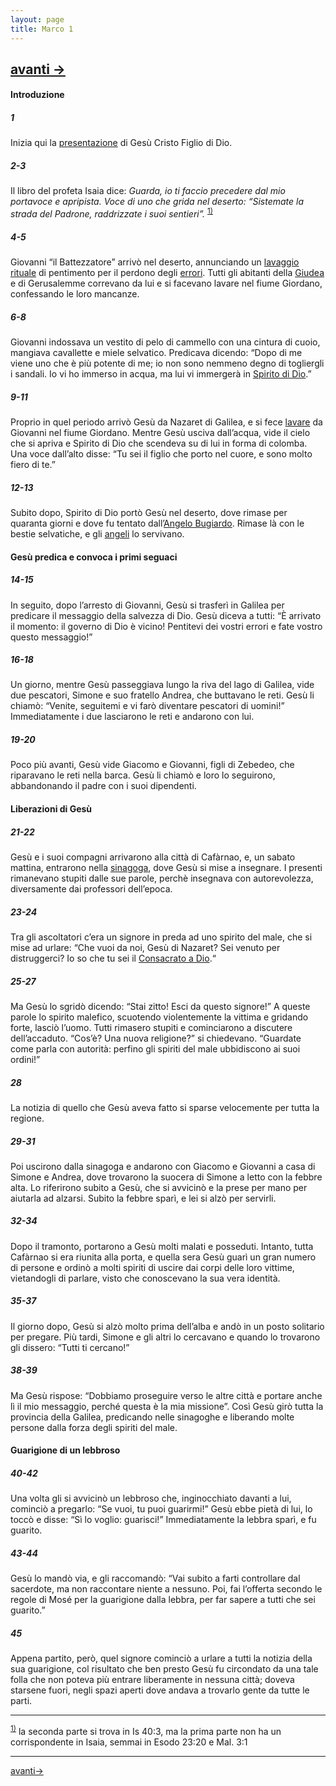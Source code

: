 ```yaml
---
layout: page
title: Marco 1
---
```


 [avanti ->](Mc02.html)
 ------------------------------------------------------------------------
 
#### Introduzione

##### 1

Inizia qui la <a href="http://www.pachialu.it/doku/doku.php?id=glossario#vangelo" class="wikilink1" title="glossario">presentazione</a> di Gesù Cristo Figlio di Dio.

##### 2-3

Il libro del profeta Isaia dice: *Guarda, io ti faccio precedere dal mio portavoce e apripista. Voce di uno che grida nel deserto: “Sistemate la strada del Padrone, raddrizzate i suoi sentieri”.* <sup><a href="#fn__1" id="fnt__1" class="fn_top">1)</a></sup>

##### 4-5

Giovanni “il Battezzatore” arrivò nel deserto, annunciando un <a href="http://www.pachialu.it/doku/doku.php?id=glossario#battesimo" class="wikilink1" title="glossario">lavaggio rituale</a> di pentimento per il perdono degli <a href="http://www.pachialu.it/doku/doku.php?id=glossario#peccato" class="wikilink1" title="glossario">errori</a>. Tutti gli abitanti della <a href="http://www.pachialu.it/doku/doku.php?id=giudea" class="wikilink2" title="giudea">Giudea</a> e di Gerusalemme correvano da lui e si facevano lavare nel fiume Giordano, confessando le loro mancanze.

##### 6-8

Giovanni indossava un vestito di pelo di cammello con una cintura di cuoio, mangiava cavallette e miele selvatico. Predicava dicendo: “Dopo di me viene uno che è più potente di me; io non sono nemmeno degno di togliergli i sandali. Io vi ho immerso in acqua, ma lui vi immergerà in <a href="http://www.pachialu.it/doku/doku.php?id=spirito_di_dio" class="wikilink2" title="spirito_di_dio">Spirito di Dio</a>.”

##### 9-11

Proprio in quel periodo arrivò Gesù da Nazaret di Galilea, e si fece <a href="http://www.pachialu.it/doku/doku.php?id=glossario#battesimo" class="wikilink1" title="glossario">lavare</a> da Giovanni nel fiume Giordano. Mentre Gesù usciva dall’acqua, vide il cielo che si apriva e Spirito di Dio che scendeva su di lui in forma di colomba. Una voce dall’alto disse: “Tu sei il figlio che porto nel cuore, e sono molto fiero di te.”

##### 12-13

Subito dopo, Spirito di Dio portò Gesù nel deserto, dove rimase per quaranta giorni e dove fu tentato dall’<a href="http://www.pachialu.it/doku/doku.php?id=angelo_bugiardo" class="wikilink2" title="angelo_bugiardo">Angelo Bugiardo</a>. Rimase là con le bestie selvatiche, e gli <a href="http://www.pachialu.it/doku/doku.php?id=glossario#angelo" class="wikilink1" title="glossario">angeli</a> lo servivano.


#### Gesù predica e convoca i primi seguaci

##### 14-15

In seguito, dopo l’arresto di Giovanni, Gesù si trasferì in Galilea per predicare il messaggio della salvezza di Dio. Gesù diceva a tutti: “È arrivato il momento: il governo di Dio è vicino! Pentitevi dei vostri errori e fate vostro questo messaggio!”

##### 16-18

Un giorno, mentre Gesù passeggiava lungo la riva del lago di Galilea, vide due pescatori, Simone e suo fratello Andrea, che buttavano le reti. Gesù li chiamò: “Venite, seguitemi e vi farò diventare pescatori di uomini!” Immediatamente i due lasciarono le reti e andarono con lui.

##### 19-20

Poco più avanti, Gesù vide Giacomo e Giovanni, figli di Zebedeo, che riparavano le reti nella barca. Gesù li chiamò e loro lo seguirono, abbandonando il padre con i suoi dipendenti.


#### Liberazioni di Gesù

##### 21-22

Gesù e i suoi compagni arrivarono alla città di Cafàrnao, e, un sabato mattina, entrarono nella <a href="http://www.pachialu.it/doku/doku.php?id=sinagoga" class="wikilink2" title="sinagoga">sinagoga</a>, dove Gesù si mise a insegnare. I presenti rimanevano stupiti dalle sue parole, perchè insegnava con autorevolezza, diversamente dai professori dell’epoca.

##### 23-24

Tra gli ascoltatori c’era un signore in preda ad uno spirito del male, che si mise ad urlare: “Che vuoi da noi, Gesù di Nazaret? Sei venuto per distruggerci? Io so che tu sei il <a href="http://www.pachialu.it/doku/doku.php?id=consacrato_a_dio" class="wikilink2" title="consacrato_a_dio">Consacrato a Dio</a>.“

##### 25-27

Ma Gesù lo sgridò dicendo: “Stai zitto! Esci da questo signore!” A queste parole lo spirito malefico, scuotendo violentemente la vittima e gridando forte, lasciò l’uomo. Tutti rimasero stupiti e cominciarono a discutere dell’accaduto. “Cos’è? Una nuova religione?” si chiedevano. “Guardate come parla con autorità: perfino gli spiriti del male ubbidiscono ai suoi ordini!”

##### 28

La notizia di quello che Gesù aveva fatto si sparse velocemente per tutta la regione.

##### 29-31

Poi uscirono dalla sinagoga e andarono con Giacomo e Giovanni a casa di Simone e Andrea, dove trovarono la suocera di Simone a letto con la febbre alta. Lo riferirono subito a Gesù, che si avvicinò e la prese per mano per aiutarla ad alzarsi. Subito la febbre sparì, e lei si alzò per servirli.

##### 32-34

Dopo il tramonto, portarono a Gesù molti malati e posseduti. Intanto, tutta Cafàrnao si era riunita alla porta, e quella sera Gesù guarì un gran numero di persone e ordinò a molti spiriti di uscire dai corpi delle loro vittime, vietandogli di parlare, visto che conoscevano la sua vera identità.

##### 35-37

Il giorno dopo, Gesù si alzò molto prima dell’alba e andò in un posto solitario per pregare. Più tardi, Simone e gli altri lo cercavano e quando lo trovarono gli dissero: “Tutti ti cercano!”

##### 38-39

Ma Gesù rispose: “Dobbiamo proseguire verso le altre città e portare anche lì il mio messaggio, perché questa è la mia missione”. Così Gesù girò tutta la provincia della Galilea, predicando nelle sinagoghe e liberando molte persone dalla forza degli spiriti del male.


#### Guarigione di un lebbroso

##### 40-42

Una volta gli si avvicinò un lebbroso che, inginocchiato davanti a lui, cominciò a pregarlo: “Se vuoi, tu puoi guarirmi!” Gesù ebbe pietà di lui, lo toccò e disse: “Sì lo voglio: guarisci!” Immediatamente la lebbra sparì, e fu guarito.

##### 43-44

Gesù lo mandò via, e gli raccomandò: “Vai subito a farti controllare dal sacerdote, ma non raccontare niente a nessuno. Poi, fai l’offerta secondo le regole di Mosé per la guarigione dalla lebbra, per far sapere a tutti che sei guarito.”

##### 45

Appena partito, però, quel signore cominciò a urlare a tutti la notizia della sua guarigione, col risultato che ben presto Gesù fu circondato da una tale folla che non poteva più entrare liberamente in nessuna città; doveva starsene fuori, negli spazi aperti dove andava a trovarlo gente da tutte le parti.

------------------------------------------------------------------------

<sup><a href="#fnt__1" id="fn__1" class="fn_bot">1)</a></sup> la seconda parte si trova in Is 40:3, ma la prima parte non ha un corrispondente in Isaia, semmai in Esodo 23:20 e Mal. 3:1

------------------------------------------------------------------------
 [avanti->](Mc02.html)


